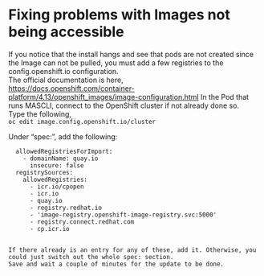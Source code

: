 # Fixing problems with Images not being accessible

If you notice that the install hangs and see that pods are not created since the Image can not be pulled, you must add a few registries to the config.openshift.io configuration.  
The official documentation is here,  
https://docs.openshift.com/container-platform/4.13/openshift_images/image-configuration.html
In the Pod that runs MASCLI, connect to the OpenShift cluster if not already done so.  
Type the following,  
`oc edit image.config.openshift.io/cluster`  

Under “spec:”, add the following:  
``` spec:  
  allowedRegistriesForImport:  
    - domainName: quay.io  
      insecure: false  
  registrySources:  
    allowedRegistries:  
      - icr.io/cpopen  
      - icr.io  
      - quay.io  
      - registry.redhat.io  
      - 'image-registry.openshift-image-registry.svc:5000'  
      - registry.connect.redhat.com  
      - cp.icr.io  


If there already is an entry for any of these, add it. Otherwise, you could just switch out the whole spec: section.  
Save and wait a couple of minutes for the update to be done.
